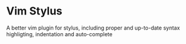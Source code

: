 # Vim Stylus
A better vim plugin for stylus, including proper and up-to-date syntax highligting, indentation and auto-complete
